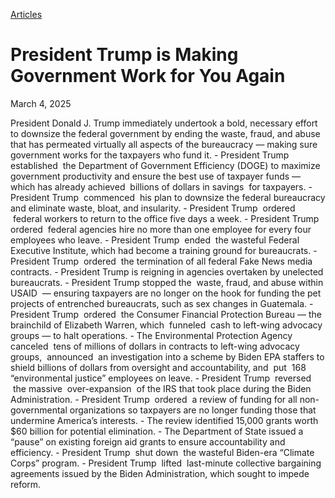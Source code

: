 [Articles](https://www.whitehouse.gov/articles/)

# 					President Trump is Making Government Work for You Again				

March 4, 2025

President Donald J. Trump immediately undertook a bold, necessary effort to downsize the federal government by ending the waste, fraud, and abuse that has permeated virtually all aspects of the bureaucracy — making sure government works for the taxpayers who fund it.
    - President Trump  established  the Department of Government Efficiency (DOGE) to maximize government productivity and ensure the best use of taxpayer funds — which has already achieved  billions of dollars in savings  for taxpayers.
    - President Trump  commenced  his plan to downsize the federal bureaucracy and eliminate waste, bloat, and insularity.       - President Trump  ordered  federal workers to return to the office five days a week.
      - President Trump  ordered  federal agencies hire no more than one employee for every four employees who leave.
      - President Trump  ended  the wasteful Federal Executive Institute, which had become a training ground for bureaucrats.
      - President Trump  ordered  the termination of all federal Fake News media contracts. 
    - President Trump is reigning in agencies overtaken by unelected bureaucrats.       - President Trump stopped the  waste, fraud, and abuse within USAID  — ensuring taxpayers are no longer on the hook for funding the pet projects of entrenched bureaucrats, such as sex changes in Guatemala.
      - President Trump  ordered  the Consumer Financial Protection Bureau — the brainchild of Elizabeth Warren, which  funneled  cash to left-wing advocacy groups — to halt operations.
      - The Environmental Protection Agency  canceled  tens of millions of dollars in contracts to left-wing advocacy groups,  announced  an investigation into a scheme by Biden EPA staffers to shield billions of dollars from oversight and accountability, and  put  168 “environmental justice” employees on leave.
      - President Trump  reversed  the massive  over-expansion  of the IRS that took place during the Biden Administration.
      - President Trump  ordered  a review of funding for all non-governmental organizations so taxpayers are no longer funding those that undermine America’s interests.         - The review  identified  15,000 grants worth $60 billion for potential elimination. 
      - The Department of State issued a “pause” on existing foreign aid grants to ensure accountability and efficiency.
      - President Trump  shut down  the wasteful Biden-era “Climate Corps” program. 
    - President Trump  lifted  last-minute collective bargaining agreements issued by the Biden Administration, which sought to impede reform.
